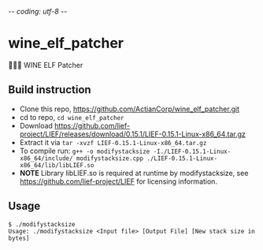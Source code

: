-*- coding: utf-8 -*-

# wine_elf_patcher

🍷🧝‍♀️ WINE ELF Patcher

## Build instruction ##

- Clone this repo, https://github.com/ActianCorp/wine_elf_patcher.git
- cd to repo, `cd wine_elf_patcher`
- Download https://github.com/lief-project/LIEF/releases/download/0.15.1/LIEF-0.15.1-Linux-x86_64.tar.gz
- Extract it via `tar -xvzf LIEF-0.15.1-Linux-x86_64.tar.gz`
- To compile run: `g++ -o modifystacksize -I./LIEF-0.15.1-Linux-x86_64/include/ modifystacksize.cpp ./LIEF-0.15.1-Linux-x86_64/lib/libLIEF.so`
- **NOTE** Library libLIEF.so is required at runtime by modifystacksize, see https://github.com/lief-project/LIEF for licensing information.

## Usage
    $ ./modifystacksize
    Usage: ./modifystacksize <Input file> [Output File] [New stack size in bytes]
